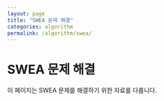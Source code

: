 ```yaml
---
layout: page
title: "SWEA 문제 해결"
categories: algorithm
permalink: /algorithm/swea/
---
```


# SWEA 문제 해결

이 페이지는 SWEA 문제를 해결하기 위한 자료를 다룹니다.
